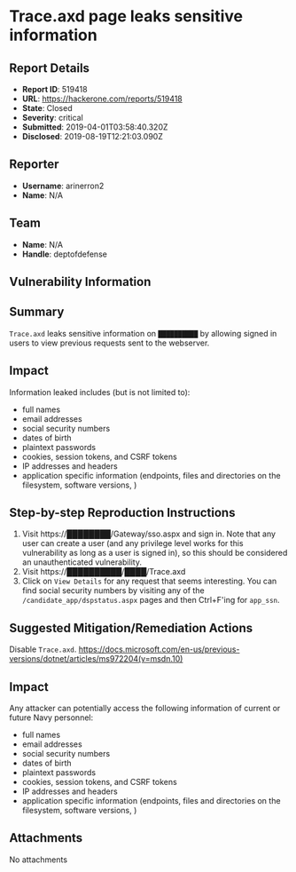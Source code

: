 # Trace.axd page leaks sensitive information

## Report Details
- **Report ID**: 519418
- **URL**: https://hackerone.com/reports/519418
- **State**: Closed
- **Severity**: critical
- **Submitted**: 2019-04-01T03:58:40.320Z
- **Disclosed**: 2019-08-19T12:21:03.090Z

## Reporter
- **Username**: arinerron2
- **Name**: N/A

## Team
- **Name**: N/A
- **Handle**: deptofdefense

## Vulnerability Information
## Summary

`Trace.axd` leaks sensitive information on `██████████` by allowing signed in users to view previous requests sent to the webserver.

## Impact

Information leaked includes (but is not limited to):
- full names
- email addresses
- social security numbers
- dates of birth
- plaintext passwords
- cookies, session tokens, and CSRF tokens
- IP addresses and headers
- application specific information (endpoints, files and directories on the filesystem, software versions, )

## Step-by-step Reproduction Instructions

1. Visit https://████████/Gateway/sso.aspx and sign in. Note that any user can create a user (and any privilege level works for this vulnerability as long as a user is signed in), so this should be considered an unauthenticated vulnerability.
2. Visit https://██████████/████/Trace.axd
3. Click on `View Details` for any request that seems interesting. You can find social security numbers by visiting any of the `/candidate_app/dspstatus.aspx` pages and then Ctrl+F'ing for `app_ssn`.

## Suggested Mitigation/Remediation Actions

Disable `Trace.axd`. https://docs.microsoft.com/en-us/previous-versions/dotnet/articles/ms972204(v=msdn.10)

## Impact

Any attacker can potentially access the following information of current or future Navy personnel:
- full names
- email addresses
- social security numbers
- dates of birth
- plaintext passwords
- cookies, session tokens, and CSRF tokens
- IP addresses and headers
- application specific information (endpoints, files and directories on the filesystem, software versions, )

## Attachments
No attachments
